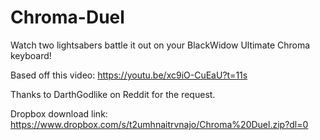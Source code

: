# Chroma-Duel

Watch two lightsabers battle it out on your BlackWidow Ultimate Chroma keyboard!

Based off this video: https://youtu.be/xc9iO-CuEaU?t=11s

Thanks to DarthGodlike on Reddit for the request.

Dropbox download link: https://www.dropbox.com/s/t2umhnaitrvnajo/Chroma%20Duel.zip?dl=0
